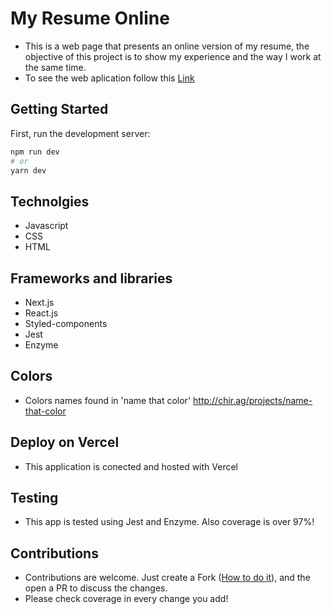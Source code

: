 # My Resume Online
  * This is a web page that presents an online version of my resume, the objective of this project is to show my experience and the way I work at the same time.
  * To see the web aplication follow this [Link](https://my-resume-abuin-melisa.vercel.app/)
  

## Getting Started

First, run the development server:

```bash
npm run dev
# or
yarn dev
```

## Technolgies 

- Javascript
- CSS
- HTML

## Frameworks and libraries

- Next.js
- React.js
- Styled-components
- Jest
- Enzyme

## Colors

- Colors names found in 'name that color' http://chir.ag/projects/name-that-color

## Deploy on Vercel

- This application is conected and hosted with Vercel

## Testing

- This app is tested using Jest and Enzyme. Also coverage is over 97%!

## Contributions

* Contributions are welcome. Just create a Fork ([How to do it](http://kbroman.org/github_tutorial/pages/fork.html)), and the open a PR to discuss the changes.
* Please check coverage in every change you add!
